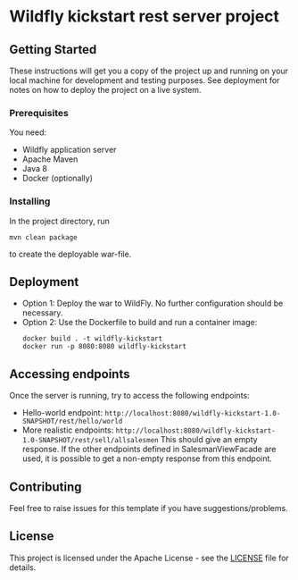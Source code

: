 # Wildfly kickstart rest server project

## Getting Started

These instructions will get you a copy of the project up and running on your local machine for development and testing purposes. 
See deployment for notes on how to deploy the project on a live system. 

### Prerequisites

You need:
* Wildfly application server
* Apache Maven
* Java 8
* Docker (optionally)


### Installing

In the project directory, run

```
mvn clean package
```
to create the deployable war-file.


## Deployment

* Option 1: Deploy the war to WildFly. No further configuration should be necessary.
* Option 2: Use the Dockerfile to build and run a container image: 
    ```
    docker build . -t wildfly-kickstart
    docker run -p 8080:8080 wildfly-kickstart
    ```

## Accessing endpoints
Once the server is running, try to access the following endpoints:
* Hello-world endpoint: `http://localhost:8080/wildfly-kickstart-1.0-SNAPSHOT/rest/hello/world`
* More realistic endpoints: `http://localhost:8080/wildfly-kickstart-1.0-SNAPSHOT/rest/sell/allsalesmen`
  This should give an empty response. If the other endpoints defined in SalesmanViewFacade are used, it is possible to get
  a non-empty response from this endpoint.

## Contributing
Feel free to raise issues for this template if you have suggestions/problems.

## License

This project is licensed under the Apache License - see the [LICENSE](LICENSE) file for details.
